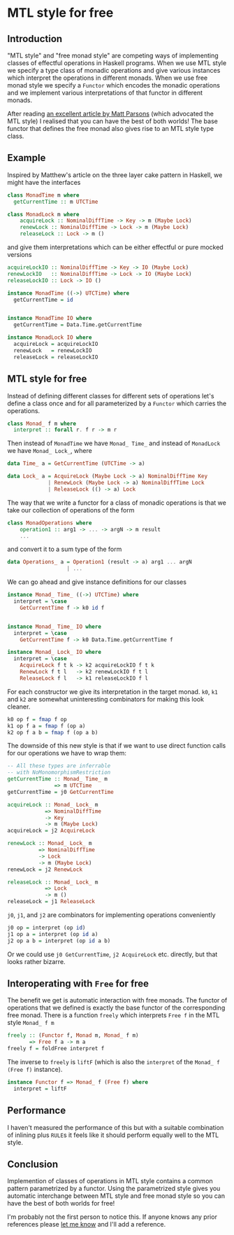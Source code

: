 # MTL style for free

## Introduction

"MTL style" and "free monad style" are competing ways of implementing
classes of effectful operations in Haskell programs.  When we use MTL
style we specify a type class of monadic operations and give various
instances which interpret the operations in different monads.  When we
use free monad style we specify a `Functor` which encodes the monadic
operations and we implement various interpretations of that functor
in different monads.

After reading [an excellent article by Matt
Parsons](http://www.parsonsmatt.org/2018/03/22/three_layer_haskell_cake.html)
(which advocated the MTL style) I realised that you can have the best
of both worlds!  The base functor that defines the free monad also
gives rise to an MTL style type class.

## Example

Inspired by Matthew's article on the three layer cake pattern in
Haskell, we might have the interfaces

```haskell
class MonadTime m where
  getCurrentTime :: m UTCTime

class MonadLock m where
    acquireLock :: NominalDiffTime -> Key -> m (Maybe Lock)
    renewLock :: NominalDiffTime -> Lock -> m (Maybe Lock)
    releaseLock :: Lock -> m ()
```

and give them interpretations which can be either effectful or pure
mocked versions

```haskell
acquireLockIO :: NominalDiffTime -> Key -> IO (Maybe Lock)
renewLockIO   :: NominalDiffTime -> Lock -> IO (Maybe Lock)
releaseLockIO :: Lock -> IO ()

instance MonadTime ((->) UTCTime) where
  getCurrentTime = id


instance MonadTime IO where
  getCurrentTime = Data.Time.getCurrentTime

instance MonadLock IO where
  acquireLock = acquireLockIO
  renewLock   = renewLockIO
  releaseLock = releaseLockIO
```

## MTL style for free

Instead of defining different classes for different sets of operations
let's define a class once and for all parameterized by a `Functor`
which carries the operations.

```haskell
class Monad_ f m where
  interpret :: forall r. f r -> m r
```

Then instead of `MonadTime` we have `Monad_ Time_` and instead of
`MonadLock` we have `Monad_ Lock_`, where

```haskell
data Time_ a = GetCurrentTime (UTCTime -> a)

data Lock_ a = AcquireLock (Maybe Lock -> a) NominalDiffTime Key
             | RenewLock (Maybe Lock -> a) NominalDiffTime Lock
             | ReleaseLock (() -> a) Lock
```

The way that we write a functor for a class of monadic operations is
that we take our collection of operations of the form

```haskell
class MonadOperations where
    operation1 :: arg1 -> ... -> argN -> m result
    ...
```

and convert it to a sum type of the form

```haskell
data Operations_ a = Operation1 (result -> a) arg1 ... argN
                   | ...
```

We can go ahead and give instance definitions for our classes

```haskell
instance Monad_ Time_ ((->) UTCTime) where
  interpret = \case
    GetCurrentTime f -> k0 id f


instance Monad_ Time_ IO where
  interpret = \case
    GetCurrentTime f -> k0 Data.Time.getCurrentTime f

instance Monad_ Lock_ IO where
  interpret = \case
    AcquireLock f t k -> k2 acquireLockIO f t k
    RenewLock f t l   -> k2 renewLockIO f t l
    ReleaseLock f l   -> k1 releaseLockIO f l
```

For each constructor we give its interpretation in the target monad.
`k0`, `k1` and `k2` are somewhat uninteresting combinators for making
this look cleaner.

```haskell
k0 op f = fmap f op
k1 op f a = fmap f (op a)
k2 op f a b = fmap f (op a b)
```

The downside of this new style is that if we want to use direct
function calls for our operations we have to wrap them:

```haskell
-- All these types are inferrable
-- with NoMonomorphismRestriction
getCurrentTime :: Monad_ Time_ m
               => m UTCTime
getCurrentTime = j0 GetCurrentTime

acquireLock :: Monad_ Lock_ m
            => NominalDiffTime
            -> Key
            -> m (Maybe Lock)
acquireLock = j2 AcquireLock

renewLock :: Monad_ Lock_ m
          => NominalDiffTime
          -> Lock
          -> m (Maybe Lock)
renewLock = j2 RenewLock

releaseLock :: Monad_ Lock_ m
            => Lock
            -> m ()
releaseLock = j1 ReleaseLock
```

`j0`, `j1`, and `j2` are combinators for implementing operations
conveniently

```haskell
j0 op = interpret (op id)
j1 op a = interpret (op id a)
j2 op a b = interpret (op id a b)
```

Or we could use `j0 GetCurrentTime`, `j2 AcquireLock` etc. directly,
but that looks rather bizarre.

## Interoperating with `Free` for free

The benefit we get is automatic interaction with free monads.  The
functor of operations that we defined is exactly the base functor of
the corresponding free monad.  There is a function `freely` which
interprets `Free f` in the MTL style `Monad_ f m`

```haskell
freely :: (Functor f, Monad m, Monad_ f m)
       => Free f a -> m a
freely f = foldFree interpret f
```

The inverse to `freely` is `liftF` (which is also the `interpret` of
the `Monad_ f (Free f)` instance).

```haskell
instance Functor f => Monad_ f (Free f) where
  interpret = liftF
```

## Performance

I haven't measured the performance of this but with a suitable
combination of inlining plus `RULE`s it feels like it should perform
equally well to the MTL style.

## Conclusion

Implemention of classes of operations in MTL style contains a common
pattern parametrized by a functor.  Using the parametrized style gives
you automatic interchange between MTL style and free monad style so you can
have the best of both worlds for free!

I'm probably not the first person to notice this.  If anyone knows any
prior references please [let me
know](http://web.jaguarpaw.co.uk/~tom/contact/) and I'll add a
reference.
